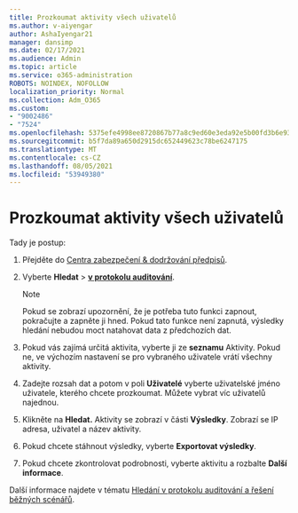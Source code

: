 ```yaml
---
title: Prozkoumat aktivity všech uživatelů
ms.author: v-aiyengar
author: AshaIyengar21
manager: dansimp
ms.date: 02/17/2021
ms.audience: Admin
ms.topic: article
ms.service: o365-administration
ROBOTS: NOINDEX, NOFOLLOW
localization_priority: Normal
ms.collection: Adm_O365
ms.custom:
- "9002486"
- "7524"
ms.openlocfilehash: 5375efe4998ee8720867b77a8c9ed60e3eda92e5b00fd3b6e93c0afab09fec2b
ms.sourcegitcommit: b5f7da89a650d2915dc652449623c78be6247175
ms.translationtype: MT
ms.contentlocale: cs-CZ
ms.lasthandoff: 08/05/2021
ms.locfileid: "53949380"
---
```

# <a name="investigate-all-the-users-activities"></a>Prozkoumat aktivity všech uživatelů

Tady je postup:

1. Přejděte do [Centra zabezpečení & dodržování předpisů](https://go.microsoft.com/fwlink/p/?linkid=2077143).
1. Vyberte **Hledat**  >  **[v protokolu auditování](https://go.microsoft.com/fwlink/?linkid=2103759)**.
    > [!NOTE]
    > Pokud se zobrazí upozornění, že je potřeba tuto funkci zapnout, pokračujte a zapněte ji hned. Pokud tato funkce není zapnutá, výsledky hledání nebudou moct natahovat data z předchozích dat.

1. Pokud vás zajímá určitá aktivita, vyberte ji ze **seznamu** Aktivity. Pokud ne, ve výchozím nastavení se pro vybraného uživatele vrátí všechny aktivity.
1. Zadejte rozsah dat a potom v poli **Uživatelé** vyberte uživatelské jméno uživatele, kterého chcete prozkoumat. Můžete vybrat víc uživatelů najednou.
1. Klikněte na **Hledat.** Aktivity se zobrazí v části **Výsledky**. Zobrazí se IP adresa, uživatel a název aktivity.
1. Pokud chcete stáhnout výsledky, vyberte **Exportovat výsledky**.
1. Pokud chcete zkontrolovat podrobnosti, vyberte aktivitu a rozbalte **Další informace**.

Další informace najdete v tématu [Hledání v protokolu auditování a řešení běžných scénářů](https://go.microsoft.com/fwlink/?linkid=2103944).